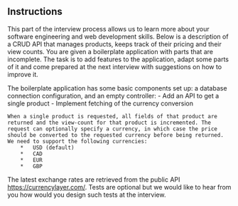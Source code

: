 ## Instructions

This part of the interview process allows us to learn more about your software engineering and web development skills. Below is a description of a CRUD API that manages products, keeps track of their pricing and their view counts. You are given a boilerplate application with parts that are incomplete. The task is to add features to the application, adapt some parts of it and come prepared at the next interview with suggestions on how to improve it.

The boilerplate application has some basic components set up: a database connection configuration, and an empty controller:
    - Add an API to get a single product
    - Implement fetching of the currency conversion

    When a single product is requested, all fields of that product are returned and the view-count for that product is incremented. The request can optionally specify a currency, in which case the price should be converted to the requested currency before being returned. We need to support the following currencies:
        *	USD (default)
        *	CAD
        *	EUR
        *	GBP

The latest exchange rates are retrieved from the public API https://currencylayer.com/. Tests are optional but we would like to hear from you how would you design such tests at the interview.
